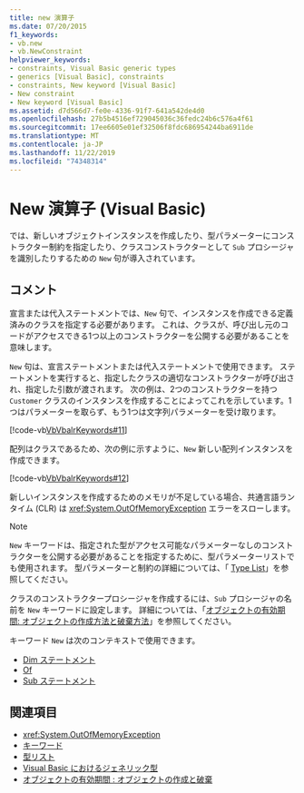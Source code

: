 ```yaml
---
title: new 演算子
ms.date: 07/20/2015
f1_keywords:
- vb.new
- vb.NewConstraint
helpviewer_keywords:
- constraints, Visual Basic generic types
- generics [Visual Basic], constraints
- constraints, New keyword [Visual Basic]
- New constraint
- New keyword [Visual Basic]
ms.assetid: d7d566d7-fe0e-4336-91f7-641a542de4d0
ms.openlocfilehash: 27b5b4516ef729045036c36fedc24b6c576a4f61
ms.sourcegitcommit: 17ee6605e01ef32506f8fdc686954244ba6911de
ms.translationtype: MT
ms.contentlocale: ja-JP
ms.lasthandoff: 11/22/2019
ms.locfileid: "74348314"
---
```

# <a name="new-operator-visual-basic"></a>New 演算子 (Visual Basic)

では、新しいオブジェクトインスタンスを作成したり、型パラメーターにコンストラクター制約を指定したり、クラスコンストラクターとして `Sub` プロシージャを識別したりするための `New` 句が導入されています。

## <a name="remarks"></a>コメント

宣言または代入ステートメントでは、`New` 句で、インスタンスを作成できる定義済みのクラスを指定する必要があります。 これは、クラスが、呼び出し元のコードがアクセスできる1つ以上のコンストラクターを公開する必要があることを意味します。

`New` 句は、宣言ステートメントまたは代入ステートメントで使用できます。 ステートメントを実行すると、指定したクラスの適切なコンストラクターが呼び出され、指定した引数が渡されます。 次の例は、2つのコンストラクターを持つ `Customer` クラスのインスタンスを作成することによってこれを示しています。1つはパラメーターを取らず、もう1つは文字列パラメーターを受け取ります。

[!code-vb[VbVbalrKeywords#11](~/samples/snippets/visualbasic/VS_Snippets_VBCSharp/VbVbalrKeywords/VB/Class6.vb#11)]

配列はクラスであるため、次の例に示すように、`New` 新しい配列インスタンスを作成できます。

[!code-vb[VbVbalrKeywords#12](~/samples/snippets/visualbasic/VS_Snippets_VBCSharp/VbVbalrKeywords/VB/Class6.vb#12)]

新しいインスタンスを作成するためのメモリが不足している場合、共通言語ランタイム (CLR) は <xref:System.OutOfMemoryException> エラーをスローします。

> [!NOTE]
> `New` キーワードは、指定された型がアクセス可能なパラメーターなしのコンストラクターを公開する必要があることを指定するために、型パラメーターリストでも使用されます。 型パラメーターと制約の詳細については、「 [Type List](../statements/type-list.md)」を参照してください。

クラスのコンストラクタープロシージャを作成するには、`Sub` プロシージャの名前を `New` キーワードに設定します。 詳細については、「[オブジェクトの有効期間: オブジェクトの作成方法と破棄方法](../../programming-guide/language-features/objects-and-classes/object-lifetime-how-objects-are-created-and-destroyed.md)」を参照してください。

キーワード `New` は次のコンテキストで使用できます。

- [Dim ステートメント](../statements/dim-statement.md)
- [Of](../statements/of-clause.md)
- [Sub ステートメント](../statements/sub-statement.md)

## <a name="see-also"></a>関連項目

- <xref:System.OutOfMemoryException>
- [キーワード](../keywords/index.md)
- [型リスト](../statements/type-list.md)
- [Visual Basic におけるジェネリック型](../../programming-guide/language-features/data-types/generic-types.md)
- [オブジェクトの有効期間 : オブジェクトの作成と破棄](../../programming-guide/language-features/objects-and-classes/object-lifetime-how-objects-are-created-and-destroyed.md)
